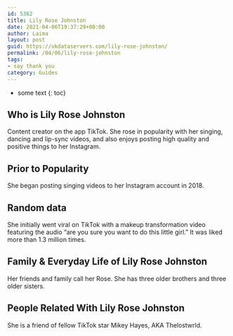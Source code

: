 ```yaml
---
id: 5362
title: Lily Rose Johnston
date: 2021-04-06T19:37:29+00:00
author: Laima
layout: post
guid: https://ukdataservers.com/lily-rose-johnston/
permalink: /04/06/lily-rose-johnston
tags:
- say thank you
category: Guides
---
```


* some text
{: toc}


## Who is Lily Rose Johnston
                  
                  
                  
Content creator on the app TikTok. She rose in popularity with her singing, dancing and lip-sync videos, and also enjoys posting high quality and positive things to her Instagram.  
                  
              
            
              
            
                
                
                
## Prior to Popularity
                  
                  
                  
She began posting singing videos to her Instagram account in 2018. 
                  
              
            
              
            
                
                
                
## Random data
                  
                  
                  
She initially went viral on TikTok with a makeup transformation video featuring the audio &#8220;are you sure you want to do this little girl.&#8221; It was liked more than 1.3 million times. 
                  
              
            
              
            
                
                
                
## Family & Everyday Life of Lily Rose Johnston
                  
                  
                  
Her friends and family call her Rose. She has three older brothers and three older sisters. 
                  
              
            
              
            
                
                
                
## People Related With Lily Rose Johnston
                  
                  
                  
She is a friend of fellow TikTok star Mikey Hayes, AKA Thelostwrld.
                  
              
            
              
            
                
              
            
              
              
            
            
              
            
          
          
          